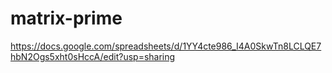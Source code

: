 # matrix-prime

https://docs.google.com/spreadsheets/d/1YY4cte986_I4A0SkwTn8LCLQE7hbN2Ogs5xht0sHccA/edit?usp=sharing
